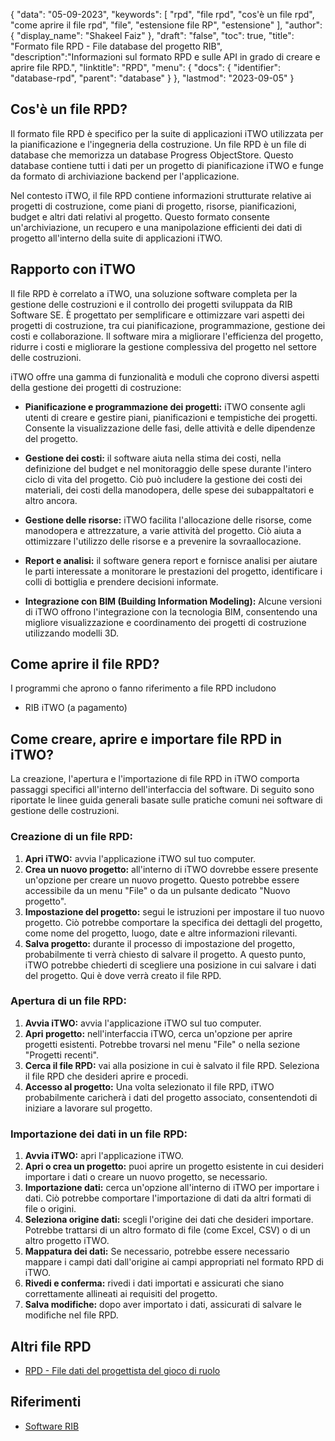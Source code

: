 {
"data": "05-09-2023",
  "keywords": [
"rpd",
"file rpd",
"cos'è un file rpd",
"come aprire il file rpd",
"file",
"estensione file RP",
"estensione"
],
  "author": {
"display_name": "Shakeel Faiz"
},
"draft": "false",
"toc": true,
"title": "Formato file RPD - File database del progetto RIB",
  "description":"Informazioni sul formato RPD e sulle API in grado di creare e aprire file RPD.",
"linktitle": "RPD",
  "menu": {
    "docs": {
      "identifier": "database-rpd",
"parent": "database"
}
},
"lastmod": "2023-09-05"
}

## Cos'è un file RPD?

Il formato file RPD è specifico per la suite di applicazioni iTWO utilizzata per la pianificazione e l'ingegneria della costruzione. Un file RPD è un file di database che memorizza un database Progress ObjectStore. Questo database contiene tutti i dati per un progetto di pianificazione iTWO e funge da formato di archiviazione backend per l'applicazione.

Nel contesto iTWO, il file RPD contiene informazioni strutturate relative ai progetti di costruzione, come piani di progetto, risorse, pianificazioni, budget e altri dati relativi al progetto. Questo formato consente un'archiviazione, un recupero e una manipolazione efficienti dei dati di progetto all'interno della suite di applicazioni iTWO.

## Rapporto con iTWO

Il file RPD è correlato a iTWO, una soluzione software completa per la gestione delle costruzioni e il controllo dei progetti sviluppata da RIB Software SE. È progettato per semplificare e ottimizzare vari aspetti dei progetti di costruzione, tra cui pianificazione, programmazione, gestione dei costi e collaborazione. Il software mira a migliorare l'efficienza del progetto, ridurre i costi e migliorare la gestione complessiva del progetto nel settore delle costruzioni.

iTWO offre una gamma di funzionalità e moduli che coprono diversi aspetti della gestione dei progetti di costruzione:

- **Pianificazione e programmazione dei progetti:** iTWO consente agli utenti di creare e gestire piani, pianificazioni e tempistiche dei progetti. Consente la visualizzazione delle fasi, delle attività e delle dipendenze del progetto.

- **Gestione dei costi:** il software aiuta nella stima dei costi, nella definizione del budget e nel monitoraggio delle spese durante l'intero ciclo di vita del progetto. Ciò può includere la gestione dei costi dei materiali, dei costi della manodopera, delle spese dei subappaltatori e altro ancora.

- **Gestione delle risorse:** iTWO facilita l'allocazione delle risorse, come manodopera e attrezzature, a varie attività del progetto. Ciò aiuta a ottimizzare l'utilizzo delle risorse e a prevenire la sovraallocazione.

- **Report e analisi:** il software genera report e fornisce analisi per aiutare le parti interessate a monitorare le prestazioni del progetto, identificare i colli di bottiglia e prendere decisioni informate.

- **Integrazione con BIM (Building Information Modeling):** Alcune versioni di iTWO offrono l'integrazione con la tecnologia BIM, consentendo una migliore visualizzazione e coordinamento dei progetti di costruzione utilizzando modelli 3D.

## Come aprire il file RPD?

I programmi che aprono o fanno riferimento a file RPD includono

- RIB iTWO (a pagamento)

## Come creare, aprire e importare file RPD in iTWO?

La creazione, l'apertura e l'importazione di file RPD in iTWO comporta passaggi specifici all'interno dell'interfaccia del software. Di seguito sono riportate le linee guida generali basate sulle pratiche comuni nei software di gestione delle costruzioni.

### Creazione di un file RPD:

1. **Apri iTWO:** avvia l'applicazione iTWO sul tuo computer.
2. **Crea un nuovo progetto:** all'interno di iTWO dovrebbe essere presente un'opzione per creare un nuovo progetto. Questo potrebbe essere accessibile da un menu "File" o da un pulsante dedicato "Nuovo progetto".
3. **Impostazione del progetto:** segui le istruzioni per impostare il tuo nuovo progetto. Ciò potrebbe comportare la specifica dei dettagli del progetto, come nome del progetto, luogo, date e altre informazioni rilevanti.
4. **Salva progetto:** durante il processo di impostazione del progetto, probabilmente ti verrà chiesto di salvare il progetto. A questo punto, iTWO potrebbe chiederti di scegliere una posizione in cui salvare i dati del progetto. Qui è dove verrà creato il file RPD.

### Apertura di un file RPD:

1. **Avvia iTWO:** avvia l'applicazione iTWO sul tuo computer.
2. **Apri progetto:** nell'interfaccia iTWO, cerca un'opzione per aprire progetti esistenti. Potrebbe trovarsi nel menu "File" o nella sezione "Progetti recenti".
3. **Cerca il file RPD:** vai alla posizione in cui è salvato il file RPD. Seleziona il file RPD che desideri aprire e procedi.
4. **Accesso al progetto:** Una volta selezionato il file RPD, iTWO probabilmente caricherà i dati del progetto associato, consentendoti di iniziare a lavorare sul progetto.

### Importazione dei dati in un file RPD:

1. **Avvia iTWO:** apri l'applicazione iTWO.
2. **Apri o crea un progetto:** puoi aprire un progetto esistente in cui desideri importare i dati o creare un nuovo progetto, se necessario.
3. **Importazione dati:** cerca un'opzione all'interno di iTWO per importare i dati. Ciò potrebbe comportare l'importazione di dati da altri formati di file o origini.
4. **Seleziona origine dati:** scegli l'origine dei dati che desideri importare. Potrebbe trattarsi di un altro formato di file (come Excel, CSV) o di un altro progetto iTWO.
5. **Mappatura dei dati:** Se necessario, potrebbe essere necessario mappare i campi dati dall'origine ai campi appropriati nel formato RPD di iTWO.
6. **Rivedi e conferma:** rivedi i dati importati e assicurati che siano correttamente allineati ai requisiti del progetto.
7. **Salva modifiche:** dopo aver importato i dati, assicurati di salvare le modifiche nel file RPD.

## Altri file RPD

- [RPD - File dati del progettista del gioco di ruolo](/it/database/rpd-roleplay/)

## Riferimenti
* [Software RIB](https://en.wikipedia.org/wiki/RIB_Software)

